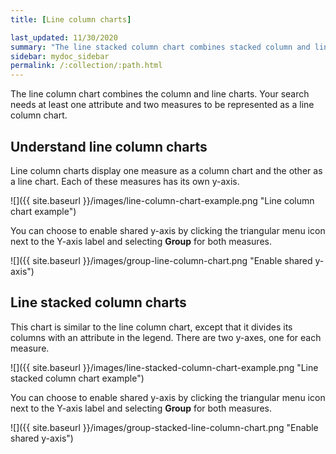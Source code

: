 ```yaml
---
title: [Line column charts]

last_updated: 11/30/2020
summary: "The line stacked column chart combines stacked column and line charts."
sidebar: mydoc_sidebar
permalink: /:collection/:path.html
---
```

The line column chart combines the column and line charts. Your search needs at least one attribute and two measures to be represented as a line column chart.


## Understand line column charts

Line column charts display one measure as a column chart and the other as a line chart. Each of these measures has its own y-axis.

 ![]({{ site.baseurl }}/images/line-column-chart-example.png "Line column chart example")

You can choose to enable shared y-axis by clicking the triangular menu icon next to the Y-axis label and selecting **Group** for both measures.

 ![]({{ site.baseurl }}/images/group-line-column-chart.png "Enable shared y-axis")


## Line stacked column charts

This chart is similar to the line column chart, except that it divides its columns with an attribute in the legend. There are two y-axes, one for each measure.

 ![]({{ site.baseurl }}/images/line-stacked-column-chart-example.png "Line stacked column chart example")

You can choose to enable shared y-axis by clicking the triangular menu icon next to the Y-axis label and selecting **Group** for both measures.

 ![]({{ site.baseurl }}/images/group-stacked-line-column-chart.png "Enable shared y-axis")
